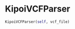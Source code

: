 <h1 id="kipoi_veff.parsers.KipoiVCFParser">KipoiVCFParser</h1>

```python
KipoiVCFParser(self, vcf_file)
```

